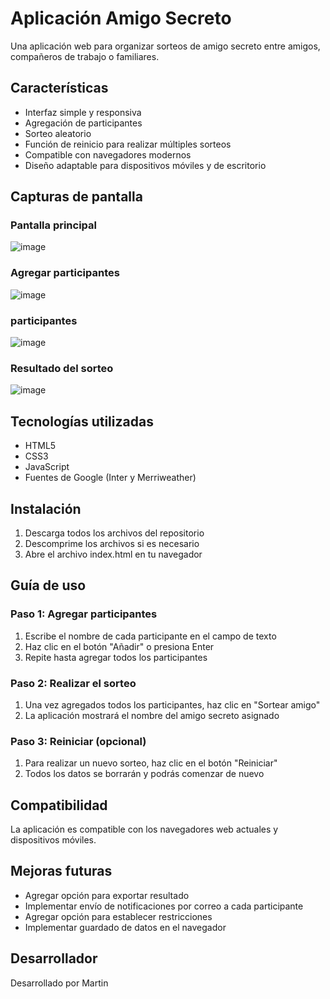 # Aplicación Amigo Secreto

Una aplicación web para organizar sorteos de amigo secreto entre amigos, compañeros de trabajo o familiares.

## Características

- Interfaz simple y responsiva
- Agregación de participantes
- Sorteo aleatorio
- Función de reinicio para realizar múltiples sorteos
- Compatible con navegadores modernos
- Diseño adaptable para dispositivos móviles y de escritorio

## Capturas de pantalla

### Pantalla principal
![image](https://github.com/user-attachments/assets/215c8600-20d4-483c-a8e1-ff90ecb3e618)


### Agregar participantes
![image](https://github.com/user-attachments/assets/ffd8a2c4-d252-4395-964a-46e8e9a46b9a)

### participantes
![image](https://github.com/user-attachments/assets/0a890681-5548-4aeb-831b-85b327fcb958)


### Resultado del sorteo
![image](https://github.com/user-attachments/assets/c07db69c-76f6-49db-94af-a8d74843dd47)


## Tecnologías utilizadas

- HTML5
- CSS3
- JavaScript
- Fuentes de Google (Inter y Merriweather)

## Instalación

1. Descarga todos los archivos del repositorio
2. Descomprime los archivos si es necesario
3. Abre el archivo index.html en tu navegador

## Guía de uso

### Paso 1: Agregar participantes
1. Escribe el nombre de cada participante en el campo de texto
2. Haz clic en el botón "Añadir" o presiona Enter
3. Repite hasta agregar todos los participantes

### Paso 2: Realizar el sorteo
1. Una vez agregados todos los participantes, haz clic en "Sortear amigo"
2. La aplicación mostrará el nombre del amigo secreto asignado

### Paso 3: Reiniciar (opcional)
1. Para realizar un nuevo sorteo, haz clic en el botón "Reiniciar"
2. Todos los datos se borrarán y podrás comenzar de nuevo

## Compatibilidad

La aplicación es compatible con los navegadores web actuales y dispositivos móviles.

## Mejoras futuras

- Agregar opción para exportar resultado
- Implementar envío de notificaciones por correo a cada participante
- Agregar opción para establecer restricciones
- Implementar guardado de datos en el navegador



## Desarrollador

Desarrollado por Martin


